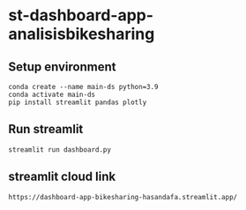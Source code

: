 # st-dashboard-app-analisisbikesharing

## Setup environment
```
conda create --name main-ds python=3.9
conda activate main-ds
pip install streamlit pandas plotly
```
## Run streamlit
```
streamlit run dashboard.py
```

## streamlit cloud link
```https://dashboard-app-bikesharing-hasandafa.streamlit.app/```
